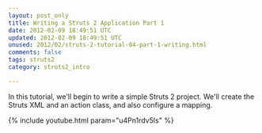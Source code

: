 ```yaml
---           
layout: post_only
title: Writing a Struts 2 Application Part 1
date: 2012-02-09 18:49:51 UTC
updated: 2012-02-09 18:49:51 UTC
unused: 2012/02/struts-2-tutorial-04-part-1-writing.html
comments: false
tags: struts2
category: struts2_intro

---
```


In this tutorial, we'll begin to write a simple Struts 2 project. We'll create the Struts XML and an action class, and also configure a mapping.

{% include youtube.html param="u4Pn1rdv5Is" %}